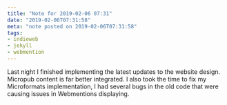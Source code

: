 ```yaml
---
title: "Note for 2019-02-06 07:31"
date: "2019-02-06T07:31:58"
meta: "note posted on 2019-02-06T07:31:58"
tags:
- indieweb
- jekyll
- webmention
---
```

Last night I finished implementing the latest updates to the website design. Micropub content is far better integrated. I also took the time to fix my Microformats implementation, I had several bugs in the old code that were causing issues in Webmentions displaying.
